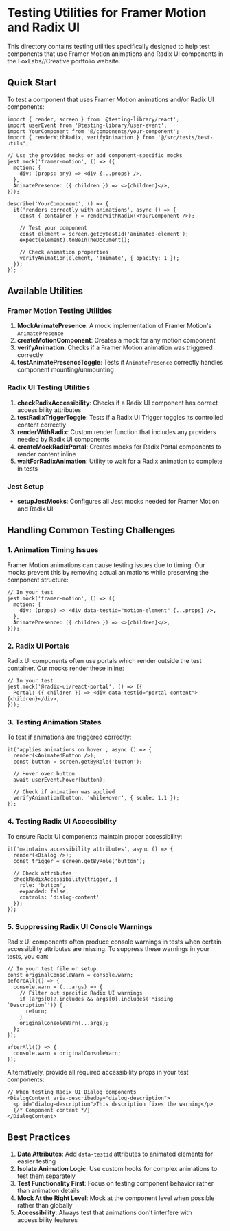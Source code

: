 # Testing Utilities for Framer Motion and Radix UI

This directory contains testing utilities specifically designed to help test components that use Framer Motion animations and Radix UI components in the FoxLabs//Creative portfolio website.

## Quick Start

To test a component that uses Framer Motion animations and/or Radix UI components:

```tsx
import { render, screen } from '@testing-library/react';
import userEvent from '@testing-library/user-event';
import YourComponent from '@/components/your-component';
import { renderWithRadix, verifyAnimation } from '@/src/tests/test-utils';

// Use the provided mocks or add component-specific mocks
jest.mock('framer-motion', () => ({
  motion: {
    div: (props: any) => <div {...props} />,
  },
  AnimatePresence: ({ children }) => <>{children}</>,
}));

describe('YourComponent', () => {
  it('renders correctly with animations', async () => {
    const { container } = renderWithRadix(<YourComponent />);
    
    // Test your component
    const element = screen.getByTestId('animated-element');
    expect(element).toBeInTheDocument();
    
    // Check animation properties
    verifyAnimation(element, 'animate', { opacity: 1 });
  });
});
```

## Available Utilities

### Framer Motion Testing Utilities

1. **MockAnimatePresence**: A mock implementation of Framer Motion's `AnimatePresence`
2. **createMotionComponent**: Creates a mock for any motion component
3. **verifyAnimation**: Checks if a Framer Motion animation was triggered correctly
4. **testAnimatePresenceToggle**: Tests if `AnimatePresence` correctly handles component mounting/unmounting

### Radix UI Testing Utilities

1. **checkRadixAccessibility**: Checks if a Radix UI component has correct accessibility attributes
2. **testRadixTriggerToggle**: Tests if a Radix UI Trigger toggles its controlled content correctly
3. **renderWithRadix**: Custom render function that includes any providers needed by Radix UI components
4. **createMockRadixPortal**: Creates mocks for Radix Portal components to render content inline
5. **waitForRadixAnimation**: Utility to wait for a Radix animation to complete in tests

### Jest Setup

- **setupJestMocks**: Configures all Jest mocks needed for Framer Motion and Radix UI

## Handling Common Testing Challenges

### 1. Animation Timing Issues

Framer Motion animations can cause testing issues due to timing. Our mocks prevent this by removing actual animations while preserving the component structure:

```tsx
// In your test
jest.mock('framer-motion', () => ({
  motion: {
    div: (props) => <div data-testid="motion-element" {...props} />,
  },
  AnimatePresence: ({ children }) => <>{children}</>,
}));
```

### 2. Radix UI Portals

Radix UI components often use portals which render outside the test container. Our mocks render these inline:

```tsx
// In your test
jest.mock('@radix-ui/react-portal', () => ({
  Portal: ({ children }) => <div data-testid="portal-content">{children}</div>,
}));
```

### 3. Testing Animation States

To test if animations are triggered correctly:

```tsx
it('applies animations on hover', async () => {
  render(<AnimatedButton />);
  const button = screen.getByRole('button');
  
  // Hover over button
  await userEvent.hover(button);
  
  // Check if animation was applied
  verifyAnimation(button, 'whileHover', { scale: 1.1 });
});
```

### 4. Testing Radix UI Accessibility

To ensure Radix UI components maintain proper accessibility:

```tsx
it('maintains accessibility attributes', async () => {
  render(<Dialog />);
  const trigger = screen.getByRole('button');
  
  // Check attributes
  checkRadixAccessibility(trigger, { 
    role: 'button',
    expanded: false,
    controls: 'dialog-content'
  });
});
```

### 5. Suppressing Radix UI Console Warnings

Radix UI components often produce console warnings in tests when certain accessibility attributes are missing. To suppress these warnings in your tests, you can:

```tsx
// In your test file or setup
const originalConsoleWarn = console.warn;
beforeAll(() => {
  console.warn = (...args) => {
    // Filter out specific Radix UI warnings
    if (args[0]?.includes && args[0].includes('Missing `Description`')) {
      return;
    }
    originalConsoleWarn(...args);
  };
});

afterAll(() => {
  console.warn = originalConsoleWarn;
});
```

Alternatively, provide all required accessibility props in your test components:

```tsx
// When testing Radix UI Dialog components
<DialogContent aria-describedby="dialog-description">
  <p id="dialog-description">This description fixes the warning</p>
  {/* Component content */}
</DialogContent>
```

## Best Practices

1. **Data Attributes**: Add `data-testid` attributes to animated elements for easier testing
2. **Isolate Animation Logic**: Use custom hooks for complex animations to test them separately
3. **Test Functionality First**: Focus on testing component behavior rather than animation details
4. **Mock At the Right Level**: Mock at the component level when possible rather than globally
5. **Accessibility**: Always test that animations don't interfere with accessibility features 